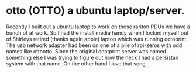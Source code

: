 # otto (OTTO) a ubuntu laptop/server.



Recently I built out a ubuntu laptop to work on these rariton PDUs we have a bunch of at work. So I had the install media handy when I locked myself out of Shirleys retired (thanks again apple) laptop which was running octoprint. The usb network adapter had been on one of a pile of rpi-zeros with odd names like ottootto. Since the original ocotprint server was named something else I was trying to figure out how the heck I had a persistan system with that name. On the other hand I love that song.
